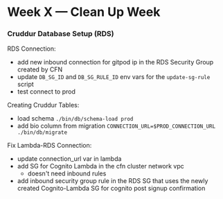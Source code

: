 # Week X — Clean Up Week


### Cruddur Database Setup (RDS)
RDS Connection:
- add new inbound connection for gitpod ip in the RDS Security Group created by CFN
- update `DB_SG_ID` and `DB_SG_RULE_ID` env vars for the `update-sg-rule` script
- test connect to prod
  
Creating Cruddur Tables:
- load schema `./bin/db/schema-load prod`
- add bio column from migration `CONNECTION_URL=$PROD_CONNECTION_URL ./bin/db/migrate`

Fix Lambda-RDS Connection:
- update connection_url var in lambda
- add SG for Cognito Lambda in the cfn cluster network vpc
  - doesn't need inbound rules
- add inbound security group rule in the RDS SG that uses the newly created Cognito-Lambda SG for cognito post signup confirmation 
